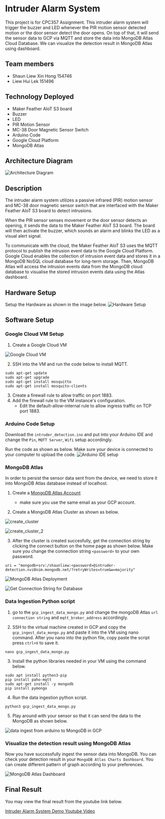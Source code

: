 # Intruder Alarm System

This project is for CPC357 Assignment. This intruder alarm system will trigger the buzzer and LED whenever the PIR motion sensor detected motion or the door sensor detect the door opens. On top of that, it will send the sensor data to GCP via MQTT and store the data into MongoDB Atlas Cloud Database. We can visualize the detection result in MongoDB Atlas using dashboard.

## Team members

- Shaun Liew Xin Hong 154746
- Liew Hui Lek 151496

## Technology Deployed

- Maker Feather AIoT S3 board
- Buzzer
- LED
- PIR Motion Sensor
- MC-38 Door Magnetic Sensor Switch
- Arduino Code
- Google Cloud Platform
- MongoDB Atlas

## Architecture Diagram
![Architecture Diagram](screenshot/ScreenshotArchitectureDiagram.png)

## Description 

The intruder alarm system utilizes a passive infrared (PIR) motion sensor and MC-38 door magnetic sensor switch that are interfaced with the Maker Feather AIoT S3 board to detect intrusions. 

When the PIR sensor senses movement or the door sensor detects an opening, it sends the data to the Maker Feather AIoT S3 board. The board will then activate the buzzer, which sounds an alarm and blinks the LED as a visual alert signal. 

To communicate with the cloud, the Maker Feather AIoT S3 uses the MQTT protocol to publish the intrusion event data to the Google Cloud Platform. Google Cloud enables the collection of intrusion event data and stores it in a MongoDB NoSQL cloud database for long-term storage. Then, MongoDB Atlas will access the intrusion events data from the MongoDB cloud database to visualise the stored intrusion events data using the Atlas dashboard.

## Hardware Setup

Setup the Hardware as shown in the image below.
![Hardware Setup](screenshot/hardware_setup.jpeg)

## Software Setup

### Google Cloud VM Setup

1. Create a Google Cloud VM

![Google Cloud VM](screenshot/GCP_VM.jpeg)

2. SSH into the VM and run the code below to install MQTT.

```
sudo apt-get update
sudo apt-get upgrade
sudo apt-get install mosquitto
sudo apt-get install mosquito-clients
```

3. Create a firewall rule to allow traffic on port 1883.
4. Add the firewall rule to the VM instance's configuration.
   - Edit the default-allow-internal rule to allow ingress traffic on TCP port 1883. 
  
### Arduino Code Setup

Download the `intruder_detection.ino` and put into your Arduino IDE and change the `Pin`, `MQTT Server`, `Wifi` setup accordingly. 

Run the code as shown as below. Make sure your device is connected to your computer to upload the code. 
![Arduino IDE setup](screenshot/arduinoIDE_setup.jpeg)

### MongoDB Atlas
In order to persist the sensor data sent from the device, we need to store it into MongoDB Atlas database instead of localhost.

1. Create a [MongoDB Atlas Account](https://www.mongodb.com/cloud/atlas/lp/try4?utm_source=bing&utm_campaign=search_bs_pl_evergreen_atlas_core_prosp-brand_gic-null_apac-my_ps-all_desktop_eng_lead&utm_term=mongodb%20atlas&utm_medium=cpc_paid_search&utm_ad=e&utm_ad_campaign_id=415204527&adgroup=1221557888421693&msclkid=cf8570eb84ee15b952dd155e58cf8328)
   - make sure you use the same email as your GCP account. 

2. Create a MongoDB Atlas Cluster as shown as below.

![create_cluster](screenshot/create_cluster.png)

![create_cluster_2](screenshot/create_cluster_2.png)

3. After the cluster is created succesfully, get the connection string by clicking the connect button on the home page as shown below. Make sure you change the connection string `<password>` to your own password.

```
uri = "mongodb+srv:/shaunliew:<password>@intruder-detection.nvz8nim.mongodb.net/?retryWrites=true&w=majority"
``` 

![MongoDB Atlas Deployment](screenshot/MongoDBAtlasDeployment.jpeg)

![Get Connection String for Database](screenshot/connect_database.png)

### Data Ingestion Python script

1. go to the `gcp_ingest_data_mongo.py` and change the mongoDB Atlas `url connection string` and `mqtt_broker_address` accordingly.

2. SSH to the virtual machine created in GCP and copy the `gcp_ingest_data_mongo.py` and paste it into the VM using nano command. After you nano into the python file, copy paste the script press `ctrl+X` to save it.

```
nano gcp_ingest_data_mongo.py
```

3. Install the python libraries needed in your VM using the command below.

```
sudo apt install python3-pip
pip install paho-mqtt
sudo apt-get install -y mongodb
pip install pymongo
```

4. Run the data ingestion python script.

```
python3 gcp_ingest_data_mongo.py
```

5. Play around with your sensor so that it can send the data to the MongoDB as shown below.

![data ingest from arduino to MongoDB in GCP](screenshot/GCP_data_ingesting.jpeg)

### Visualize the detection result using MongoDB Atlas

Now you have successfully ingest the sensor data into MongoDB. You can check your detection result in your `MongoDB Atlas Charts Dashboard`. You can create different pattern of graph according to your preferences.

![MongoDB Atlas Dashboard](screenshot/MongoDBAtlasDashboard.jpeg)

## Final Result
You may view the final result from the youtube link below.

[Intruder Alarm System Demo Youtube Video](https://youtu.be/uILskmLR4WM)

